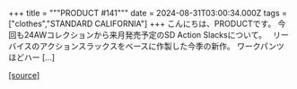 +++
title = """PRODUCT #141"""
date = 2024-08-31T03:00:34.000Z
tags = ["clothes","STANDARD CALIFORNIA"]
+++
こんにちは、PRODUCTです。 今回も24AWコレクションから来月発売予定のSD Action Slacksについて。   リーバイスのアクションスラックスをベースに作製した今季の新作。 ワークパンツほどハー \[…\]

[[source]](https://www.standardcalifornia.com/blog/49061.html)
